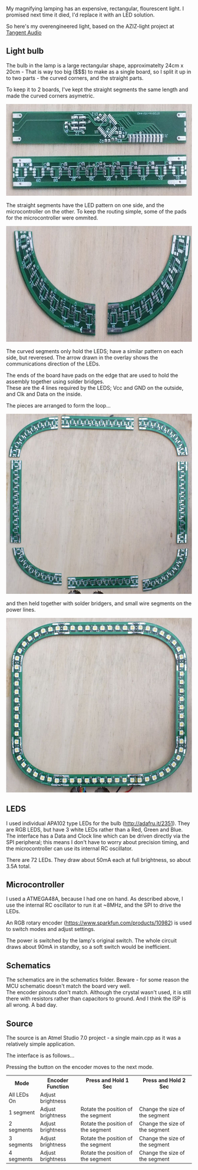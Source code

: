 My magnifying lamping has an expensive, rectangular, flourescent light.  I promised next time it died, I'd replace it with an 
LED solution.

So here's my overengineered light, based on the AZIZ-light project at <a href="http://www.tangentaudio.com/2013/03/aziz-light/">Tangent Audio</a>

## Light bulb

The bulb in the lamp is a large rectangular shape, approximatelty 24cm x 20cm -
That is way too big ($$$) to make as a single board, so I split it up in to two parts - 
the curved corners, and the straight parts.

To keep it to 2 boards, I've kept the straight segments the same length and made the curved
corners asymetric.

<img src="images/straight.jpg" style="width: 616; height: 248px;">

The straight segments have the LED pattern on one side, and the microcontroller on the other.
To keep the routing simple, some of the pads for the microcontroller were ommited.

<img src="images/curved.jpg" style="width: 888px; height: 313px;">

The curved segments only hold the LEDS; have a similar pattern on each side, but reveresed.  The arrow drawn 
in the overlay shows the communications direction of the LEDs.

The ends of the board have pads on the edge that are used to hold the assembly together using solder bridges.  
These are the 4 lines required by the LEDS; Vcc and GND on the outside, and Clk and Data on the inside.

The pieces are arranged to form the loop...

<img src="images/segments.jpg" style="width: 557px; height: 487px;">

and then held together with solder bridgers, and small wire segments on the power lines.

<img src="images/ring.jpg" style="width: 561px; height: 472px;">

## LEDS

I used individual APA102 type LEDs for the bulb (http://adafru.it/2351).  They are RGB LEDS, but have 3 white LEDs rather
than a Red, Green and Blue.  The interface has a Data and Clock line which can be driven directly via the SPI peripheral;
this means I don't have to worry about precision timing, and the microcontroller can use its internal RC oscillator.

There are 72 LEDs.  They draw about 50mA each at full brightness, so about 3.5A total.

## Microcontroller

I used a ATMEGA48A, because I had one on hand.  As described above, I use the internal RC oscillator to run it at ~8MHz, and the 
SPI to drive the LEDs.

An RGB rotary encoder (https://www.sparkfun.com/products/10982) is used to switch modes and adjust settings.

The power is switched by the lamp's original switch.  The whole circuit draws about 90mA in standby, so a soft switch would be inefficient.

## Schematics

The schematics are in the schematics folder.  Beware - for some reason the MCU schematic doesn't match the board very well.  
The encoder pinouts don't match.  Although the crystal wasn't used, it is still there with resistors rather than capacitors to ground.
And I think the ISP is all wrong.  A bad day.

## Source

The source is an Atmel Studio 7.0 project - a single main.cpp as it was a relatively simple application.

The interface is as follows...

Pressing the button on the encoder moves to the next mode.

<table>
<tr>
<th>Mode</th><th>Encoder Function</th><th>Press and Hold 1 Sec</th><th>Press and Hold 2 Sec</th>
</tr>
<tr>
<td>All LEDs On</td><td>Adjust brightness</td><td></td><td></td>
</tr>
<tr><td>1 segment</td><td>Adjust brightness</td><td>Rotate the position of the segment</td><td>Change the size of the segment</td></tr>
<tr><td>2 segments</td><td>Adjust brightness</td><td>Rotate the position of the segment</td><td>Change the size of the segment</td></tr>
<tr><td>3 segments</td><td>Adjust brightness</td><td>Rotate the position of the segment</td><td>Change the size of the segment</td></tr>
<tr><td>4 segments</td><td>Adjust brightness</td><td>Rotate the position of the segment</td><td>Change the size of the segment</td></tr>
</table>
